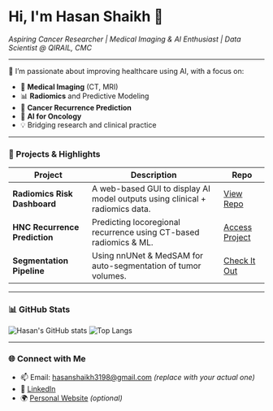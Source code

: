 # Hi, I'm Hasan Shaikh 👋  
*Aspiring Cancer Researcher | Medical Imaging & AI Enthusiast | Data Scientist @ QIRAIL, CMC*

---

🚀 I’m passionate about improving healthcare using AI, with a focus on:
- 🧠 **Medical Imaging** (CT, MRI)
- 📊 **Radiomics** and Predictive Modeling
- 🔬 **Cancer Recurrence Prediction**
- 🤖 **AI for Oncology**  
- 💡 Bridging research and clinical practice

---

### 🔭 Projects & Highlights
| Project | Description | Repo |
|--------|-------------|------|
| **Radiomics Risk Dashboard** | A web-based GUI to display AI model outputs using clinical + radiomics data. | [View Repo](https://github.com/hash123shaikh/...) |
| **HNC Recurrence Prediction** | Predicting locoregional recurrence using CT-based radiomics & ML. | [Access Project](https://github.com/hash123shaikh/...) |
| **Segmentation Pipeline** | Using nnUNet & MedSAM for auto-segmentation of tumor volumes. | [Check It Out](https://github.com/hash123shaikh/...) |

---

### 📊 GitHub Stats
![Hasan's GitHub stats](https://github-readme-stats.vercel.app/api?username=hash123shaikh&show_icons=true&theme=default)
![Top Langs](https://github-readme-stats.vercel.app/api/top-langs/?username=hash123shaikh&layout=compact)

---

### 🌐 Connect with Me
- 📫 Email: hasanshaikh3198@gmail.com *(replace with your actual one)*
- 🔗 [LinkedIn](https://linkedin.com/in/hasann-shaikh)
- 🌍 [Personal Website](https://yourwebsite.com) *(optional)*
